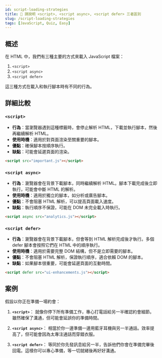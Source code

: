 ```yaml
---
id: script-loading-strategies
title: 📄 請說明 <script>, <script async>, <script defer> 三者區別
slug: /script-loading-strategies
tags: [JavaScript, Quiz, Easy]
---
```


## 概述

在 HTML 中，我們有三種主要的方式來載入 JavaScript 檔案：

1. `<script>`
2. `<script async>`
3. `<script defer>`

這三種方式在載入和執行腳本時有不同的行為。

## 詳細比較

### `<script>`

- **行為**：當瀏覽器遇到這種標籤時，會停止解析 HTML，下載並執行腳本，然後再繼續解析 HTML。
- **使用時機**：適用於對頁面渲染至關重要的腳本。
- **優點**：確保腳本按順序執行。
- **缺點**：可能會延遲頁面的渲染。

```html
<script src="important.js"></script>
```

### `<script async>`

- **行為**：瀏覽器會在背景下載腳本，同時繼續解析 HTML。腳本下載完成後立即執行，可能會中斷 HTML 的解析。
- **使用時機**：適用於獨立的腳本，如分析或廣告腳本。
- **優點**：不會阻塞 HTML 解析，可以提高頁面載入速度。
- **缺點**：執行順序不保證，可能在 DOM 未完全載入時執行。

```html
<script async src="analytics.js"></script>
```

### `<script defer>`

- **行為**：瀏覽器會在背景下載腳本，但會等到 HTML 解析完成後才執行。多個 defer 腳本會按照它們在 HTML 中的順序執行。
- **使用時機**：適用於需要完整 DOM 結構，但不是立即需要的腳本。
- **優點**：不會阻塞 HTML 解析，保證執行順序，適合依賴 DOM 的腳本。
- **缺點**：如果腳本很重要，可能會延遲頁面的互動時間。

```html
<script defer src="ui-enhancements.js"></script>
```

## 案例

假設以你正在準備一場約會：

1. **`<script>`**：
   就像你停下所有準備工作，專心打電話給另一半確認約會細節。雖然確保了溝通，但可能會延誤你的準備時間。

2. **`<script async>`**：
   相當於你一邊準備一邊用藍牙耳機與另一半通話。效率提高了，但可能會因為太專注通話而穿錯衣服。

3. **`<script defer>`**：
   等同於你先發訊息給另一半，告訴他們你會在準備完畢後回電。這樣你可以專心準備，等一切就緒後再好好溝通。
